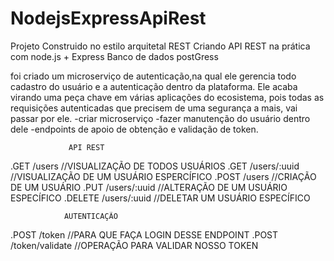 # NodejsExpressApiRest

Projeto Construido no estilo arquitetal REST 
Criando API REST na prática com node.js + Express
Banco de dados postGress 

foi criado um  microserviço de autenticação,na qual ele gerencia todo cadastro do usuário e a autenticação dentro da plataforma.
Ele acaba virando uma peça chave em várias aplicações do ecosistema, pois todas as requisições autenticadas que precisem de uma
segurança a mais, vai passar por ele.
-criar microserviço
-fazer manutenção do usuário dentro dele 
-endpoints de apoio de obtenção e validação de token.

                 API REST
.GET /users     //VISUALIZAÇÃO DE TODOS USUÁRIOS
.GET /users/:uuid       //VISUALIZAÇÃO DE UM USUÁRIO ESPERCÍFICO
.POST /users         //CRIAÇÃO DE UM USUÁRIO
.PUT /users/:uuid     //ALTERAÇÃO DE UM USUÁRIO ESPECÍFICO
.DELETE /users/:uuid     //DELETAR UM USUÁRIO ESPECÍFICO

                AUTENTICAÇÃO
.POST /token  //PARA QUE FAÇA LOGIN DESSE ENDPOINT
.POST /token/validate   //OPERAÇÃO PARA VALIDAR NOSSO TOKEN
